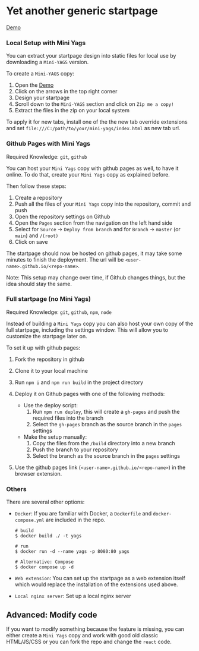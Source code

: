 # Yet another generic startpage

[Demo](https://prettycoffee.github.io/yet-another-generic-startpage/)

### Local Setup with Mini Yags

You can extract your startpage design into static files for local use by downloading a `Mini-YAGS` version.

To create a `Mini-YAGS` copy:

1. Open the [Demo](https://prettycoffee.github.io/yet-another-generic-startpage/)
2. Click on the arrows in the top right corner
3. Design your startpage
4. Scroll down to the `Mini-YAGS` section and click on `Zip me a copy!`
5. Extract the files in the zip on your local system

To apply it for new tabs, install one of the the new tab override extensions and set `file:///C:/path/to/your/mini-yags/index.html` as new tab url.

### Github Pages with Mini Yags

Required Knowledge: `git`, `github`

You can host your `Mini Yags` copy with github pages as well, to have it online. To do that, create your `Mini Yags` copy as explained before.

Then follow these steps:

1. Create a repository
2. Push all the files of your `Mini Yags` copy into the repository, commit and push
3. Open the repository settings on Github
4. Open the `Pages` section from the navigation on the left hand side
5. Select for `Source` -> `Deploy from branch` and for `Branch` -> `master` (or `main`) and `/(root)`
6. Click on save

The startpage should now be hosted on github pages, it may take some minutes to finish the deployment. The url will be `<user-name>.github.io/<repo-name>`.

Note: This setup may change over time, if Github changes things, but the idea should stay the same.

### Full startpage (no Mini Yags)

Required Knowledge: `git`, `github`, `npm`, `node`

Instead of building a `Mini Yags` copy you can also host your own copy of the full startpage, including the settings window. This will allow you to customize the startpage later on.

To set it up with github pages:

1. Fork the repository in github
2. Clone it to your local machine
3. Run `npm i` and `npm run build` in the project directory
4. Deploy it on Github pages with one of the following methods:

   - Use the deploy script:
     1. Run `npm run deploy`, this will create a `gh-pages` and push the required files into the branch
     2. Select the `gh-pages` branch as the source branch in the `pages` settings
   - Make the setup manually:
     1. Copy the files from the `/build` directory into a new branch
     2. Push the branch to your repository
     3. Select the branch as the source branch in the `pages` settings

5. Use the github pages link (`<user-name>.github.io/<repo-name>`) in the browser extension.

### Others

There are several other options:

- `Docker`: If you are familiar with Docker, a `Dockerfile` and `docker-compose.yml` are included in the repo.

  ```
  # build
  $ docker build ./ -t yags

  # run
  $ docker run -d --name yags -p 8080:80 yags

  # Alternative: Compose
  $ docker compose up -d
  ```

- `Web extension`: You can set up the startpage as a web extension itself which would replace the installation of the extensions used above.
- `Local nginx server`: Set up a local nginx server

## Advanced: Modify code

If you want to modify something because the feature is missing, you can either create a `Mini Yags` copy and work with good old classic HTML/JS/CSS or you can fork the repo and change the `react` code.

